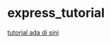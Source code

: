 # express_tutorial
[tutorial ada di sini ](https://reskara.blogspot.com/p/aplikasi-uang-kas-sederhana.html#reskara-konten)
